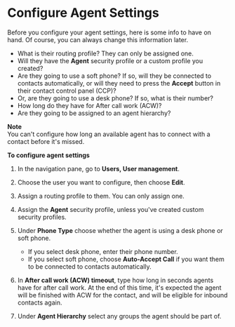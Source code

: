 # Configure Agent Settings<a name="configure-agents"></a>

Before you configure your agent settings, here is some info to have on hand\. Of course, you can always change this information later\. 
+ What is their routing profile? They can only be assigned one\. 
+ Will they have the **Agent** security profile or a custom profile you created? 
+ Are they going to use a soft phone? If so, will they be connected to contacts automatically, or will they need to press the **Accept** button in their contact control panel \(CCP\)?
+ Or, are they going to use a desk phone? If so, what is their number?
+  How long do they have for After call work \(ACW\)?
+ Are they going to be assigned to an agent hierarchy?

**Note**  
You can't configure how long an available agent has to connect with a contact before it's missed\. 

**To configure agent settings**

1. In the navigation pane, go to **Users, User management**\.

1. Choose the user you want to configure, then choose **Edit**\.

1. Assign a routing profile to them\. You can only assign one\.

1. Assign the **Agent** security profile, unless you've created custom security profiles\.

1. Under **Phone Type** choose whether the agent is using a desk phone or soft phone\. 
   + If you select desk phone, enter their phone number\.
   + If you select soft phone, choose **Auto\-Accept Call** if you want them to be connected to contacts automatically\. 

1. In **After call work \(ACW\) timeout**, type how long in seconds agents have for after call work\. At the end of this time, it's expected the agent will be finished with ACW for the contact, and will be eligible for inbound contacts again\.

1. Under **Agent Hierarchy** select any groups the agent should be part of\.